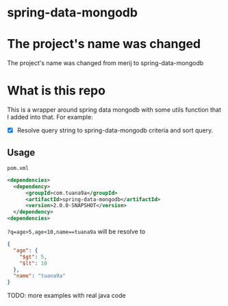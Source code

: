 # spring-data-mongodb

# The project's name was changed

The project's name was changed from merij to spring-data-mongodb

# What is this repo

This is a wrapper around spring data mongodb with some utils function that I added into that.
For example:

- [x] Resolve query string to spring-data-mongodb criteria and sort query.

## Usage

`pom.xml`

```xml
<dependencies>
  <dependency>
      <groupId>com.tuana9a</groupId>
      <artifactId>spring-data-mongodb</artifactId>
      <version>2.0.0-SNAPSHOT</version>
  </dependency>
<dependencies>
```

`?q=age>5,age<10,name==tuana9a` will be resolve to

```json
{
  "age": {
    "$gt": 5,
    "$lt": 10
  },
  "name": "tuana9a"
}
```

TODO: more examples with real java code
